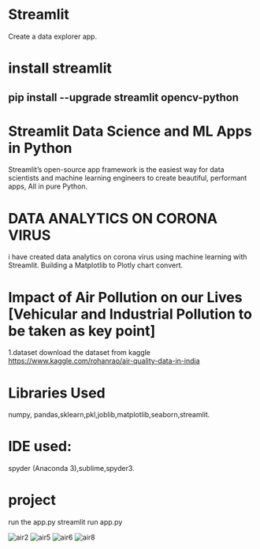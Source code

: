# Streamlit
Create a data explorer app.
# install streamlit
pip install --upgrade streamlit opencv-python
----------------------------------------------------------------------------------------------------------------------------------------------
# Streamlit Data Science and ML Apps in Python
 Streamlit’s open-source app framework is the easiest way for data scientists and machine learning engineers to create beautiful, performant apps, All in pure Python.

# DATA ANALYTICS ON CORONA VIRUS
i have created data analytics on corona virus using machine learning with Streamlit.
Building a Matplotlib to Plotly chart convert.
# Impact of Air Pollution on our Lives [Vehicular and Industrial Pollution to be taken as key point]
1.dataset 
download the dataset from kaggle
https://www.kaggle.com/rohanrao/air-quality-data-in-india
# Libraries Used
 numpy, pandas,sklearn,pkl,joblib,matplotlib,seaborn,streamlit.
# IDE used: 
spyder (Anaconda 3),sublime,spyder3.
# project
run the app.py
streamlit run app.py

![air2](https://user-images.githubusercontent.com/51817568/83624198-f1094d80-a5af-11ea-9534-327c999e9c5a.gif)
![air5](https://user-images.githubusercontent.com/51817568/83624395-2d3cae00-a5b0-11ea-8bb5-7a6e418d7c56.jpeg)
![air6](https://user-images.githubusercontent.com/51817568/83624403-2f9f0800-a5b0-11ea-8225-c391b986dae8.jpeg)
![air8](https://user-images.githubusercontent.com/51817568/83624412-33cb2580-a5b0-11ea-9599-3339c36957a7.jpeg)
